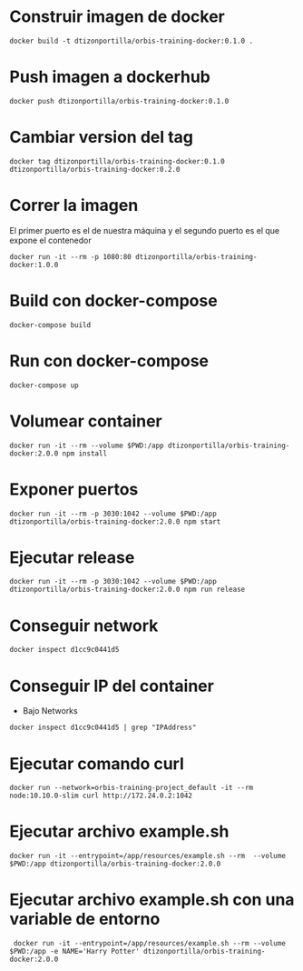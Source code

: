 # Construir imagen de docker
```
docker build -t dtizonportilla/orbis-training-docker:0.1.0 .
```
# Push imagen a dockerhub
```
docker push dtizonportilla/orbis-training-docker:0.1.0
```
# Cambiar version del tag
```
docker tag dtizonportilla/orbis-training-docker:0.1.0 dtizonportilla/orbis-training-docker:0.2.0
```
# Correr la imagen

El primer puerto es el de nuestra máquina y el segundo puerto es el que expone el contenedor

```
docker run -it --rm -p 1080:80 dtizonportilla/orbis-training-docker:1.0.0
```

# Build con docker-compose
```
docker-compose build
```

# Run con docker-compose
```
docker-compose up
```

# Volumear container
```
docker run -it --rm --volume $PWD:/app dtizonportilla/orbis-training-docker:2.0.0 npm install
```

# Exponer puertos
```
docker run -it --rm -p 3030:1042 --volume $PWD:/app dtizonportilla/orbis-training-docker:2.0.0 npm start
```

# Ejecutar release
```
docker run -it --rm -p 3030:1042 --volume $PWD:/app dtizonportilla/orbis-training-docker:2.0.0 npm run release
```

# Conseguir network
```
docker inspect d1cc9c0441d5
```

# Conseguir IP del container
 - Bajo Networks

```
docker inspect d1cc9c0441d5 | grep "IPAddress"
```

# Ejecutar comando curl
```
docker run --network=orbis-training-project_default -it --rm node:10.10.0-slim curl http://172.24.0.2:1042
```

# Ejecutar archivo example.sh
```
docker run -it --entrypoint=/app/resources/example.sh --rm  --volume $PWD:/app dtizonportilla/orbis-training-docker:2.0.0
```

# Ejecutar archivo example.sh con una variable de entorno
```
 docker run -it --entrypoint=/app/resources/example.sh --rm --volume $PWD:/app -e NAME='Harry Potter' dtizonportilla/orbis-training-docker:2.0.0
 ```

